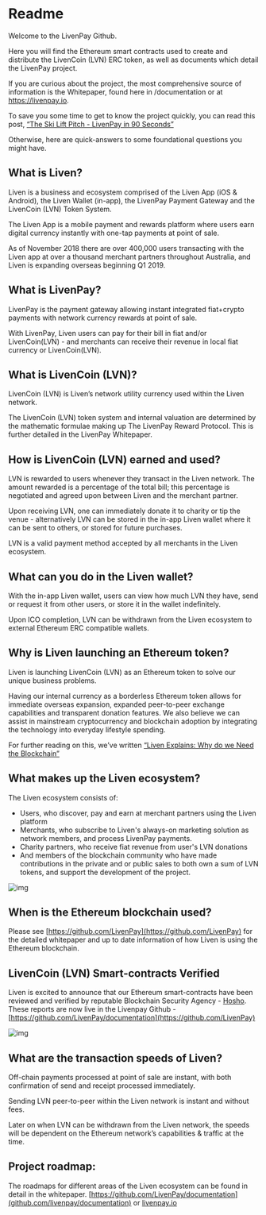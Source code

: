 # Readme

Welcome to the LivenPay Github.

Here you will find the Ethereum smart contracts used to create and distribute the LivenCoin (LVN) ERC token, as well as documents which detail the LivenPay project.

If you are curious about the project, the most comprehensive source of information is the Whitepaper, found here in /documentation or at <https://livenpay.io>.

To save you some time to get to know the project quickly, you can read this post, [“The](https://medium.com/livenpay/the-ski-lift-pitch-livenpay-in-90-seconds-1c6687f472e1)[ Ski Lift Pitch - LivenPay in 90 Seconds”](https://medium.com/livenpay/the-ski-lift-pitch-livenpay-in-90-seconds-1c6687f472e1)

Otherwise, here are quick-answers to some foundational questions you might have.

## What is Liven?
Liven is a business and ecosystem comprised of the Liven App (iOS & Android), the Liven Wallet (in-app), the LivenPay Payment Gateway and the LivenCoin (LVN) Token System.

The Liven App is a mobile payment and rewards platform where users earn digital currency instantly with one-tap payments at point of sale.

As of November 2018 there are over 400,000 users transacting with the Liven app at over a thousand merchant partners throughout Australia, and Liven is expanding overseas beginning Q1 2019.

## What is LivenPay?

LivenPay is the payment gateway allowing instant integrated fiat+crypto payments with network currency rewards at point of sale.

With LivenPay, Liven users can pay for their bill in fiat and/or LivenCoin(LVN) - and merchants can receive their revenue in local fiat currency or LivenCoin(LVN).

## What is LivenCoin (LVN)?

LivenCoin (LVN) is Liven’s network utility currency used within the Liven network.

The LivenCoin (LVN) token system and internal valuation are determined by the mathematic formulae making up The LivenPay Reward Protocol. This is further detailed in the LivenPay Whitepaper.

## How is LivenCoin (LVN) earned and used?

LVN is rewarded to users whenever they transact in the Liven network. The amount rewarded is a percentage of the total bill; this percentage is negotiated and agreed upon between Liven and the merchant partner.

Upon receiving LVN, one can immediately donate it to charity or tip the venue - alternatively LVN can be stored in the in-app Liven wallet where it can be sent to others, or stored for future purchases.

LVN is a valid payment method accepted by all merchants in the Liven ecosystem.

## What can you do in the Liven wallet?

With the in-app Liven wallet, users can view how much LVN they have, send or request it from other users, or store it in the wallet indefinitely.

Upon ICO completion, LVN can be withdrawn from the Liven ecosystem to external Ethereum ERC compatible wallets.

## Why is Liven launching an Ethereum token?

Liven is launching LivenCoin (LVN) as an Ethereum token to solve our unique business problems.

Having our internal currency as a borderless Ethereum token allows for immediate overseas expansion, expanded peer-to-peer exchange capabilities and transparent donation features.
We also believe we can assist in mainstream cryptocurrency and blockchain adoption by integrating the technology into everyday lifestyle spending.

For further reading on this, we’ve written [“Liven](https://medium.com/livenpay/liven-explains-why-do-we-need-the-blockchain-a3ceb696fa79)[ Explains: Why do we Need the Blockchain”](https://medium.com/livenpay/liven-explains-why-do-we-need-the-blockchain-a3ceb696fa79)

## What makes up the Liven ecosystem?

The Liven ecosystem consists of:

- Users, who discover, pay and earn at merchant partners using the Liven platform
- Merchants, who subscribe to Liven's always-on marketing solution as network members, and process LivenPay payments.
- Charity partners, who receive fiat revenue from user's LVN donations
- And members of the blockchain community who have made contributions in the private and or public sales to both own a sum of LVN tokens, and support the development of the project.

![img](https://d2mxuefqeaa7sj.cloudfront.net/s_42364C95059AD3E412D3531A5AD9F8849B97D92A777662CE622BA72BC932F3EE_1539824608571_ecosystem-diagram.png)


## When is the Ethereum blockchain used?

Please see [https://github.com/LivenPay](https://github.com/LivenPay) for the detailed whitepaper and up to date information of how Liven is using the Ethereum blockchain.

## LivenCoin (LVN) Smart-contracts Verified

Liven is excited to announce that our Ethereum smart-contracts have been reviewed and verified by reputable Blockchain Security Agency - [Hosho](https://hosho.io/).
These reports are now live in the Livenpay Github - [https://github.com/LivenPay/documentation](https://github.com/LivenPay)



![img](https://livenpay.io/assets/partners/hosho@2x-5e503fb533985749fa29eb5b35d74d0d8cc2cef1069d7502263a0905df10e2f0.png)

## What are the transaction speeds of Liven?

Off-chain payments processed at point of sale are instant, with both confirmation of send and receipt processed immediately.

Sending LVN peer-to-peer within the Liven network is instant and without fees.

Later on when LVN can be withdrawn from the Liven network, the speeds will be dependent on the Ethereum network’s capabilities & traffic at the time.

## Project roadmap:

The roadmaps for different areas of the Liven ecosystem can be found in detail in the whitepaper. [https://github.com/LivenPay/documentation](github.com/livenpay/documentation) or <a href='https://livenpay.io'>livenpay.io</a>
